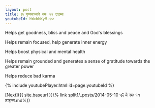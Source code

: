 ```yaml
---
layout: post
title: ॐ पुण्यसञ्चावे नमः ११ टाइम्स
youtubeId: hWxbbKyM-sw
---
```

 
 
Helps get goodness, bliss and peace and God's blessings
 
Helps remain focused, help generate inner energy 
 
Helps boost physical and mental health 
 
Helps remain grounded and generates a sense of gratitude towards the greater power 
 
Helps reduce bad karma
 
 
 
 


{% include youtubePlayer.html id=page.youtubeId %}
 
[Next]({{ site.baseurl }}{% link  split1/_posts/2014-05-10-ॐ ये नमः ११ टाइम्स.md%})
 
